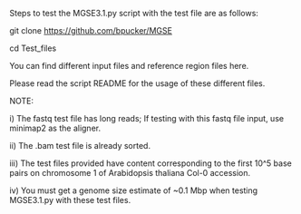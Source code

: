 Steps to test the MGSE3.1.py script with the test file are as follows:

git clone https://github.com/bpucker/MGSE

cd Test_files

You can find different input files and reference region files here. 

Please read the script README for the usage of these different files.

NOTE: 

i) The fastq test file has long reads; If testing with this fastq file input, use minimap2 as the aligner.

ii) The .bam test file is already sorted.

iii) The test files provided have content corresponding to the first 10^5 base pairs on chromosome 1 of
Arabidopsis thaliana Col-0 accession.

iv) You must get a genome size estimate of ~0.1 Mbp when testing MGSE3.1.py with these test files.


